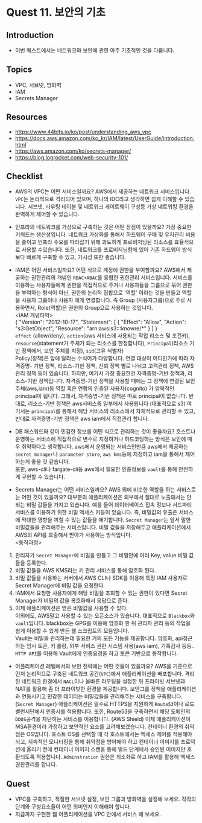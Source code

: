 # Quest 11. 보안의 기초

## Introduction
* 이번 퀘스트에서는 네트워크와 보안에 관한 아주 기초적인 것을 다룹니다.

## Topics
* VPC, 서브넷, 방화벽
* IAM
* Secrets Manager

## Resources
* https://www.44bits.io/ko/post/understanding_aws_vpc
* https://docs.aws.amazon.com/ko_kr/IAM/latest/UserGuide/introduction.html
* https://aws.amazon.com/ko/secrets-manager/
* https://blog.logrocket.com/web-security-101/

## Checklist
* AWS의 VPC는 어떤 서비스일까요?
AWS에서 제공하는 네트워크 서비스입니다. `VPC`는 논리적으로 격리되어 있으며, 하나의 IDC라고 생각하면 쉽게 이해할 수 있습니다. 서브넷, 라우팅 테이블 및 네트워크 게이트웨이 구성등 가상 네트워킹 환경을 완벽하게 제어할 수 있습니다.  

* 인프라의 네트워크를 가상으로 구축하는 것은 어떤 장점이 있을까요?
가장 중요한 키워드는 생산성입니다. 네트워크 가상화를 통해서 하드웨어 구매 및 유지관리 비용을 줄이고 인프라 수요를 따라잡기 위해 과도하게 프로비저닝된 리소스를 효율적으로 사용할 수있습니다. 또한, 네트워크를 프로비저닝함에 있어 기존 하드웨어 방식보다 빠르게 구축할 수 있고, 가시성 또한 좋습니다.  

* IAM은 어떤 서비스일까요? 어떤 식으로 계정에 권한을 부여할까요?
AWS에서 제공하는 권한관리의 개념인 `RBAC+ABAC`를 융합한 권한관리 서비스입니다. 서비스를 이용하는 사용자들에게 권한을 직접적으로 주거나 사용자들을 그룹으로 묶어 권한을 부여하는 형식이 아닌, 권한의 논리적 집합으로 '역할' 이라는 것을 만들고 역할을 사용자 그룹이나 사용자 에게 연결합니다. 즉 Group (사용자그룹)으로 주로 사용하면서, Role(역할)은 권한의 Group으로 사용하는 것입니다.  
<IAM 개념파악>  
{
  "Version": "2012-10-17",
  "Statement": [
    {
      "Effect": "Allow",
      "Action": "s3:GetObject",
      "Resource": "arn:aws:s3:::knowre/*"
    }
  ]
}  
`effect` (allow/deny), `action`(aws 서비스에 사용되는 작업 리소스 및 조건키), `resource`(statement가 주체가 되는 리소스를 한정합니다), `Principal`(리소스 기반 정책에서, 보안 주체를 지정), `sid`(고유 식별자)  
Policy(정책)은 앞에 달리는 수식어가 다양합니다. 연결 대상이 어디인가에 따라 자격증명- 기반 정책, 리소스-기반 정책, 신뢰 정책 별로 나뉘고 고객관리 정책, AWS 관리 정책 등이 있습니다. 하지만, 여기서 가장 중요한건 자격증명-기반 정책과, 리소스-기반 정책입니다.
자격증명-기반 정책을 사용할 때에는 그 정책에 연결된 보안 주체(aws,iam)등 역할 혹은 연합의 인증된 사용자(cognito) 가 암묵적인 principal이 됩니다. 그래서, 자격증명-기반 정책은 따로 principal이 없습니다. 반대로, 리소스-기반 정책은 aws서비스중 일부에서 사용됩니다 (대표적으로 s3) 여기서는 `principal`를 통해서 해당 서비스의 리소스에서 자체적으로 관리할 수 있고, 반대로 자격증명-기반 정책은 aws iam에서 직접관리 합니다.   

* DB 패스워드와 같이 민감한 정보를 어떤 식으로 관리하는 것이 좋을까요?
호스트나 운영하는 서비스에 직접적으로 변수로 지정하거나 하드코딩하는 방식은 보안에 매우 취약하다고 생각합니다. aws에서 운영되는 서비스인만큼 aws에서 제공하는 `secret manager`나 `parameter store`, `aws kms`등에 지정하고 iam을 통해서 제어하는게 좋을 것 같습니다.  
또한, aws-cli나 fargate-cli등 aws에서 필요한 인증정보를 `vault`를 통해 안전하게 구현할 수 있습니다. 

* Secrets Manager는 어떤 서비스일까요? AWS 외에 비슷한 역할을 하는 서비스로는 어떤 것이 있을까요?
대부분의 애플리케이션은 외부에서 절대로 노출돼서는 안되는 비밀 값들을 가지고 있습니다. 예를 들어 데이터베이스 접속 정보나 서드파티 서비스를 이용하기 위한 비밀 엑세스 키등이 있습니다. 즉, 비밀값의 유출은 서비스에 막대한
영향을 끼칠 수 있는 값들을 애기합니다. `Secret Manager`는 앞서 말한 비밀값들을 관리해주는 서비스입니다. 비밀 값들을 저장해두고 애플리케이션에서 AWS의 API를 호출해서 받아가 사용하는 방식입니다.  
<동작과정>  
1. 관리자가 `Secret Manager`에 비밀을 만들고 그 비밀안에 여러 Key, value 비밀 값들을 등록한다.  
2. 비밀 값들을 AWS KMS라는 키 관리 서비스를 통해 암호화 된다.  
3. 비밀 값들을 사용하는 서버에서 AWS CLI나 SDK를 이용해 특정 IAM 사용자로 Secret Manager에 비밀 값을 요청한다.  
4. IAM에서 요청한 사용자에게 해당 비밀을 조회할 수 있는 권한이 있다면 Secret Manager가 비밀의 값을 복호화해서 응답으로 준다.  
5. 이제 애플리케이션은 받은 비밀값을 사용할 수 있다.  
이외에도, AWS말고 사용할 수 있는 오픈소스가 있습니다. 대표적으로 `Blackbox`와 `vault`입니다. blackbox는 GPG를 이용해 암호화 한 뒤 관리자 관리 등의 작업을 쉽게 이용할 수 있게 만든 쉘 스크립트의 모음입니다.  
Vault는 비밀을 관리하는데 필요한 거의 모든 기능을 제공합니다. 암호화, api접근하는 임시 토큰, 키 롤링, 외부 서비스 권한 시스템 사용(aws iam), 기록감사 등등.. `HTTP API`를 이용해 Vault에게 인증요청을 하고 토큰 기반으로 동작합니다.  

* 어플리케이션 레벨에서의 보안 전략에는 어떤 것들이 있을까요?
AWS을 기준으로 먼저 논리적으로 구축된 네트워크 공간(`VPC`)에서 애플리케이션을 배포합니다. 격리된 네트워크 환경에서 `NACL`이나 올바른 라우팅을 설정한 뒤 프라이빗 서브넷과 NAT를 활용해 좀 더 프라이빗한 환경을 제공합니다. 보안그룹 정책을 애플리케이션과 연동시키고 
민감한 데이터는 비밀값들을 관리해주는 서비스를 구축합니다. (`Secret Manager`) 애플리케이션은 필수로 HTTPS을 지원하게 `Route53`이나 로드벨런서단에서 인증서를 적용합니다. 또한, Route53을 구축하면서 해당 도메인의 `DDOS`공격을 차단하는 서비스를 이용합니다. (AWS Shield)
이제 애플리케이션이 MSA환경이라 가정하고 보안적인 요소를 고려해보겠습니다. 컨테이너 환경의 취약점은 OS입니다. 호스트 OS를 선택할 때 각 호스트에서는 엑세스 제어를 적용해야 되고, 지속적인 모니터링을 통해 취약점을 방어해야 하고 컨테이너 이미지를 프로덕션에 올리기 전에 컨테이너 이미지 스캔을 통해 빌드 단계에서 승인된 이미지만 호환되도록 적용합니다. `Adminstration` 권한은 최소화로 하고 IAM를 활용해 엑세스 권한관리를 합니다. 

## Quest
* VPC를 구축하고, 적절한 서브넷 설정, 보안 그룹과 방화벽을 설정해 보세요. 각각의 단계와 구성요소들이 어떤 의미인지 이해해야 합니다.
* 지금까지 구현한 웹 어플리케이션을 VPC 안에서 서비스 해 보세요.
